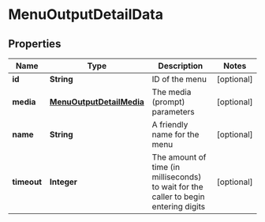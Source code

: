 

# MenuOutputDetailData

## Properties

Name | Type | Description | Notes
------------ | ------------- | ------------- | -------------
**id** | **String** | ID of the menu |  [optional]
**media** | [**MenuOutputDetailMedia**](MenuOutputDetailMedia.md) | The media (prompt) parameters |  [optional]
**name** | **String** | A friendly name for the menu |  [optional]
**timeout** | **Integer** | The amount of time (in milliseconds) to wait for the caller to begin entering digits |  [optional]




